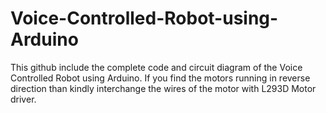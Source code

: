 # Voice-Controlled-Robot-using-Arduino
This github include the complete code and circuit diagram of the Voice Controlled Robot using Arduino. If you find the motors running in reverse direction than kindly interchange the wires of the motor with L293D Motor driver.

